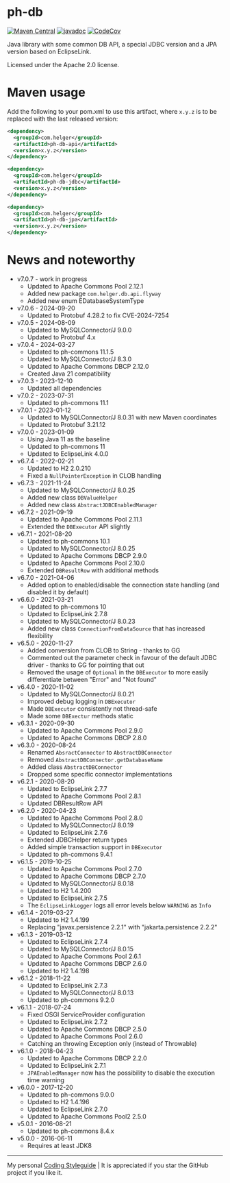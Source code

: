 # ph-db

[![Maven Central](https://maven-badges.herokuapp.com/maven-central/com.helger/ph-db-parent-pom/badge.svg)](https://maven-badges.herokuapp.com/maven-central/com.helger/ph-db-parent-pom) 
[![javadoc](https://javadoc.io/badge2/com.helger/ph-db-parent-pom/javadoc.svg)](https://javadoc.io/doc/com.helger/ph-db-parent-pom)
[![CodeCov](https://codecov.io/gh/phax/ph-db/branch/master/graph/badge.svg)](https://codecov.io/gh/phax/ph-db)

Java library with some common DB API, a special JDBC version and a JPA version based on EclipseLink.

Licensed under the Apache 2.0 license.

# Maven usage

Add the following to your pom.xml to use this artifact, where `x.y.z` is to be replaced with the last released version:

```xml
<dependency>
  <groupId>com.helger</groupId>
  <artifactId>ph-db-api</artifactId>
  <version>x.y.z</version>
</dependency>
```

```xml
<dependency>
  <groupId>com.helger</groupId>
  <artifactId>ph-db-jdbc</artifactId>
  <version>x.y.z</version>
</dependency>
```

```xml
<dependency>
  <groupId>com.helger</groupId>
  <artifactId>ph-db-jpa</artifactId>
  <version>x.y.z</version>
</dependency>
```

# News and noteworthy

* v7.0.7 - work in progress
    * Updated to Apache Commons Pool 2.12.1
    * Added new package `com.helger.db.api.flyway`
    * Added new enum EDatabaseSystemType
* v7.0.6 - 2024-09-20
    * Updated to Protobuf 4.28.2 to fix CVE-2024-7254
* v7.0.5 - 2024-08-09
    * Updated to MySQLConnector/J 9.0.0
    * Updated to Protobuf 4.x
* v7.0.4 - 2024-03-27
    * Updated to ph-commons 11.1.5
    * Updated to MySQLConnector/J 8.3.0
    * Updated to Apache Commons DBCP 2.12.0
    * Created Java 21 compatibility
* v7.0.3 - 2023-12-10
    * Updated all dependencies
* v7.0.2 - 2023-07-31
    * Updated to ph-commons 11.1
* v7.0.1 - 2023-01-12
    * Updated to MySQLConnector/J 8.0.31 with new Maven coordinates
    * Updated to Protobuf 3.21.12
* v7.0.0 - 2023-01-09
    * Using Java 11 as the baseline
    * Updated to ph-commons 11
    * Updated to EclipseLink 4.0.0
* v6.7.4 - 2022-02-21
    * Updated to H2 2.0.210
    * Fixed a `NullPointerException` in CLOB handling
* v6.7.3 - 2021-11-24
    * Updated to MySQLConnector/J 8.0.25
    * Added new class `DBValueHelper`
    * Added new class `AbstractJDBCEnabledManager`
* v6.7.2 - 2021-09-19
    * Updated to Apache Commons Pool 2.11.1
    * Extended the `DBExecutor` API slightly
* v6.7.1 - 2021-08-20
    * Updated to ph-commons 10.1
    * Updated to MySQLConnector/J 8.0.25
    * Updated to Apache Commons DBCP 2.9.0
    * Updated to Apache Commons Pool 2.10.0
    * Extended `DBResultRow` with additional methods
* v6.7.0 - 2021-04-06
    * Added option to enabled/disable the connection state handling (and disabled it by default)
* v6.6.0 - 2021-03-21
    * Updated to ph-commons 10
    * Updated to EclipseLink 2.7.8
    * Updated to MySQLConnector/J 8.0.23
    * Added new class `ConnectionFromDataSource` that has increased flexibility
* v6.5.0 - 2020-11-27
    * Added conversion from CLOB to String - thanks to GG
    * Commented out the parameter check in favour of the default JDBC driver - thanks to GG for pointing that out
    * Removed the usage of `Optional` in the `DBExecutor` to more easily differentiate between "Error" and "Not found"
* v6.4.0 - 2020-11-02
    * Updated to MySQLConnector/J 8.0.21
    * Improved debug logging in `DBExecutor`
    * Made `DBExecutor` consistently not thread-safe
    * Made some `DBExectur` methods static
* v6.3.1 - 2020-09-30
    * Updated to Apache Commons Pool 2.9.0
    * Updated to Apache Commons DBCP 2.8.0
* v6.3.0 - 2020-08-24
    * Renamed `AbsractConnector` to `AbstractDBConnector`
    * Removed `AbstractDBConnector.getDatabaseName`
    * Added class `AbstractDBConnector`
    * Dropped some specific connector implementations
* v6.2.1 - 2020-08-20
    * Updated to EclipseLink 2.7.7
    * Updated to Apache Commons Pool 2.8.1
    * Updated DBResultRow API
* v6.2.0 - 2020-04-23
    * Updated to Apache Commons Pool 2.8.0
    * Updated to MySQLConnector/J 8.0.19
    * Updated to EclipseLink 2.7.6
    * Extended JDBCHelper return types
    * Added simple transaction support in `DBExecutor`
    * Updated to ph-commons 9.4.1
* v6.1.5 - 2019-10-25
    * Updated to Apache Commons Pool 2.7.0
    * Updated to Apache Commons DBCP 2.7.0
    * Updated to MySQLConnector/J 8.0.18
    * Updated to H2 1.4.200
    * Updated to EclipseLink 2.7.5
    * The `EclipseLinkLogger` logs all error levels below `WARNING` as `Info`
* v6.1.4 - 2019-03-27
    * Updated to H2 1.4.199
    * Replacing "javax.persistence 2.2.1" with "jakarta.persistence 2.2.2"
* v6.1.3 - 2019-03-12
    * Updated to EclipseLink 2.7.4
    * Updated to MySQLConnector/J 8.0.15
    * Updated to Apache Commons Pool 2.6.1
    * Updated to Apache Commons DBCP 2.6.0
    * Updated to H2 1.4.198
* v6.1.2 - 2018-11-22
    * Updated to EclipseLink 2.7.3
    * Updated to MySQLConnector/J 8.0.13
    * Updated to ph-commons 9.2.0
* v6.1.1 - 2018-07-24
    * Fixed OSGI ServiceProvider configuration
    * Updated to EclipseLink 2.7.2
    * Updated to Apache Commons DBCP 2.5.0
    * Updated to Apache Commons Pool 2.6.0
    * Catching an throwing Exception only (instead of Throwable)
* v6.1.0 - 2018-04-23
    * Updated to Apache Commons DBCP 2.2.0
    * Updated to EclipseLink 2.7.1
    * `JPAEnabledManager` now has the possibility to disable the execution time warning
* v6.0.0 - 2017-12-20
    * Updated to ph-commons 9.0.0
    * Updated to H2 1.4.196
    * Updated to EclipseLink 2.7.0
    * Updated to Apache Commons Pool2 2.5.0
* v5.0.1 - 2016-08-21
    * Updated to ph-commons 8.4.x
* v5.0.0 - 2016-06-11
    * Requires at least JDK8

---

My personal [Coding Styleguide](https://github.com/phax/meta/blob/master/CodingStyleguide.md) |
It is appreciated if you star the GitHub project if you like it.
